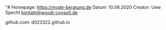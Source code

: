 "# 
Homepage:   https://mode-beratung.de
Datum:      10.06.2020
Creator:    Uwe Specht
            kontakt@woodi-consult.de

github.com: d023322.github.io

            
